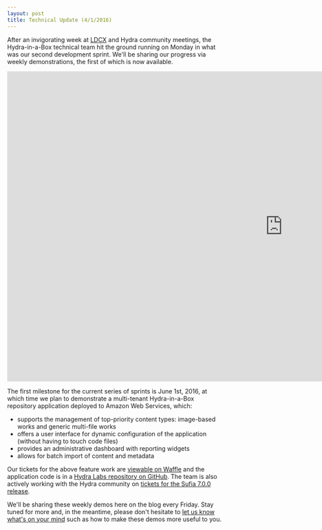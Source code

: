 ```yaml
---
layout: post
title: Technical Update (4/1/2016)
---
```


After an invigorating week at [LDCX](http://ldcx.stanford.edu/) and Hydra community meetings, the Hydra-in-a-Box technical team hit the ground running on Monday in what was our second development sprint. We'll be sharing our progress via weekly demonstrations, the first of which is now available.

<div class="videoWrapper"> <iframe width="1280" height="720" src="https://www.youtube.com/embed/kTB0DGzWQys" frameborder="0" allowfullscreen></iframe></div>

The first milestone for the current series of sprints is June 1st, 2016, at which time we plan to demonstrate a multi-tenant Hydra-in-a-Box repository application deployed to Amazon Web Services, which:

 * supports the management of top-priority content types: image-based works and generic multi-file works
 * offers a user interface for dynamic configuration of the application (without having to touch code files)
 * provides an administrative dashboard with reporting widgets
 * allows for batch import of content and metadata

Our tickets for the above feature work are [viewable on Waffle](https://waffle.io/projecthydra-labs/hybox ) and the application code is in a [Hydra Labs repository on GitHub](https://github.com/projecthydra-labs/hybox ). The team is also actively working with the Hydra community on [tickets for the Sufia 7.0.0 release](https://waffle.io/projecthydra/sufia?milestone=7.0.0).

We'll be sharing these weekly demos here on the blog every Friday. Stay tuned for more and, in the meantime, please don't hesitate to [let us know what's on your mind](mailto:hybox-contact@googlegroups.com) such as how to make these demos more useful to you.
